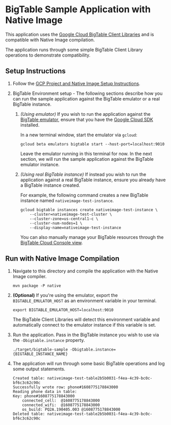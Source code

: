 # BigTable Sample Application with Native Image

This application uses the [Google Cloud BigTable Client Libraries](https://cloud.google.com/bigtable/docs/reference/libraries) and is compatible with Native Image compilation.

The application runs through some simple BigTable Client Library operations to demonstrate compatibility.

## Setup Instructions

1. Follow the [GCP Project and Native Image Setup Instructions](../../README.md).

2.  BigTable Environment setup -
    The following sections describe how you can run the sample application against the BigTable emulator or a real BigTable instance.
  
    1. *(Using emulator)* If you wish to run the application against the [BigTable emulator](https://cloud.google.com/bigtable/docs/emulator), ensure that you have the [Google Cloud SDK](https://cloud.google.com/sdk) installed.

       In a new terminal window, start the emulator via `gcloud`:
    
       ```
       gcloud beta emulators bigtable start --host-port=localhost:9010
       ```
   
       Leave the emulator running in this terminal for now.
       In the next section, we will run the sample application against the BigTable emulator instance.
    
    2. *(Using real BigTable instance)* If instead you wish to run the application against a real BigTable instance, ensure you already have a BigTable instance created.
    
       For example, the following command creates a new BigTable instance named `nativeimage-test-instance`.

       ```
       gcloud bigtable instances create nativeimage-test-instance \
           --cluster=nativeimage-test-cluster \
           --cluster-zone=us-central1-c \
           --cluster-num-nodes=1 \
           --display-name=nativeimage-test-instance
       ```
       
       You can also manually manage your BigTable resources through the [BigTable Cloud Console view](http://console.cloud.google.com/bigtable).
    
## Run with Native Image Compilation

1. Navigate to this directory and compile the application with the Native Image compiler.

    ```
    mvn package -P native
    ```

2. **(Optional)** If you're using the emulator, export the `BIGTABLE_EMULATOR_HOST` as an environment variable in your terminal.
   
    ```
    export BIGTABLE_EMULATOR_HOST=localhost:9010
    ``` 
   
    The BigTable Client Libraries will detect this environment variable and automatically connect to the emulator instance if this variable is set.
    
3. Run the application.
   Pass in the BigTable instance you wish to use via the `-Dbigtable.instance` property.
    
    ```
    ./target/bigtable-sample -Dbigtable.instance={BIGTABLE_INSTANCE_NAME}
    ```

4. The application will run through some basic BigTable operations and log some output statements.

    ```
    Created table: nativeimage-test-table2b5b0031-f4ea-4c39-bc0c-bf6c3c62c90c
    Successfully wrote row: phone#1608775178843000
    Reading phone data in table: 
    Key: phone#1608775178843000
        connected_cell:  @1608775178843000
        connected_wifi:  @1608775178843000
        os_build: PQ2A.190405.003 @1608775178843000
    Deleted table: nativeimage-test-table2b5b0031-f4ea-4c39-bc0c-bf6c3c62c90c
    ```